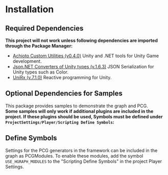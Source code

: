 # Installation
## Required Dependencies
**This project will not work unless following dependencies are imported through the Package Manager:**
- [Achioto Custom Utilities (v0.4.0)](https://github.com/AchimBunke/Unity_CustomUtilities.git) Unity and .NET tools for Unity Game development.
- [Json.NET Converters of Unity types (v.1.6.3)](https://github.com/applejag/Newtonsoft.Json-for-Unity.Converters.git#1.6.3) JSON Serialization for Unity types such as Color.
- [UniRx (v.7.1.0)](https://github.com/neuecc/UniRx.git?path=Assets/Plugins/UniRx/Scripts) Reactive programming for Unity.

## Optional Dependencies for Samples
This package provides samples to demonstrate the graph and PCG.  
**Some samples will only work if additional plugins are included in the project. If these plugins should be used, Symbols must be defined under `ProjectSettings/Player/Scripting Define Symbols`:**
## Define Symbols
Settings for the PCG generators in the framework can be included in the graph as PCGModules.
To enable these modules, add the symbol ```USE_HGRAPH_MODULES``` to the "Scripting Define Symbols" in the project Player Settings.
